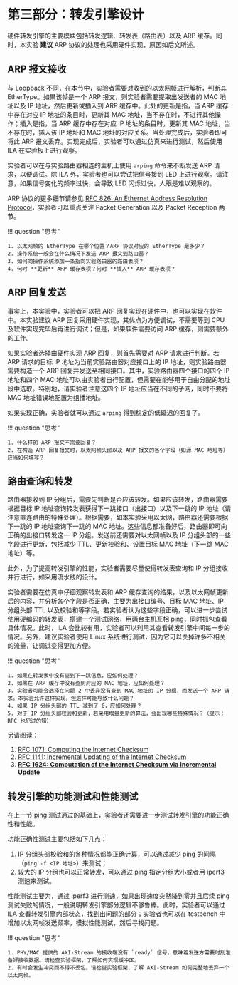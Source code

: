# 第三部分：转发引擎设计

硬件转发引擎的主要模块包括转发逻辑、转发表（路由表）以及 ARP 缓存。同时，本实验 **建议** ARP 协议的处理也采用硬件实现，原因如后文所述。

## ARP 报文接收

与 Loopback 不同，在本节中，实验者需要对收到的以太网帧进行解析，判断其 EtherType。如果该帧是一个 ARP 报文，则实验者需要提取出发送者的 MAC 地址以及 IP 地址，然后更新或插入到 ARP 缓存中。此处的更新是指，当 ARP 缓存中存在对应 IP 地址的条目时，更新其 MAC 地址，当不存在时，不进行其他操作；插入是指，当 ARP 缓存中存在对应 IP 地址的条目时，更新其 MAC 地址，当不存在时，插入该 IP 地址和 MAC 地址的对应关系。当处理完成后，实验者即可将此 ARP 报文丢弃。实现完成后，实验者可以通过仿真来进行测试，然后使用 ILA 在实验板上进行观察。

实验者可以在与实验路由器相连的主机上使用 `arping` 命令来不断发送 ARP 请求，以便调试。除 ILA 外，实验者也可以尝试把信号接到 LED 上进行观察。请注意，如果信号变化的频率过快，会导致 LED 闪烁过快，人眼是难以观察的。

ARP 协议的更多细节请参见 [RFC 826: An Ethernet Address Resolution Protocol](https://tools.ietf.org/html/rfc826)，实验者可以重点关注 Packet Generation 以及 Packet Reception 两节。

!!! question "思考"

    1. 以太网帧的 EtherType 在哪个位置？ARP 协议对应的 EtherType 是多少？
    2. 操作系统一般会在什么情况下发送 ARP 报文到路由器？
    3. 如何向操作系统添加一条指向实验路由器的路由表项？
    4. 何时 **更新** ARP 缓存表项？何时 **插入** ARP 缓存表项？

## ARP 回复发送

事实上，本实验中，实验者可以把 ARP 回复实现在硬件中，也可以实现在软件中。本实验建议 ARP 回复采用硬件实现，其优点为方便调试，不需要等到 CPU 及软件实现完毕后再进行调试；但是，如果软件需要访问 ARP 缓存，则需要额外的工作。

如果实验者选择由硬件实现 ARP 回复，则首先需要对 ARP 请求进行判断。若 ARP 请求的目标 IP 地址为当前实验路由器对应接口上的 IP 地址，则实验路由器需要构造一个 ARP 回复并发送至相同接口。其中，实验路由器四个接口的四个 IP 地址和四个 MAC 地址可以由实验者自行配置，但需要在能够用于自由分配的地址段中选取。特别地，请实验者注意这四个 IP 地址应当在不同的子网，同时不要将 MAC 地址错误地配置为组播地址。

如果实现正确，实验者就可以通过 `arping` 得到稳定的低延迟的回复了。

!!! question "思考"

    1. 什么样的 ARP 报文不需要回复？
    2. 在构造 ARP 回复报文时，以太网帧头部以及 ARP 报文的各个字段（如源 MAC 地址等）应当如何填写？

## 路由查询和转发

路由器接收到 IP 分组后，需要先判断是否应该转发。如果应该转发，路由器需要根据目标 IP 地址查询转发表获得下一跳接口（出接口）以及下一跳的 IP 地址（请注意直连路由的特殊处理）。根据需要，如本实验采用以太网，路由器还需要根据下一跳的 IP 地址查询下一跳的 MAC 地址。这些信息都准备好后，路由器即可向正确的出接口转发这一 IP 分组。发送前还需要对以太网帧以及 IP 分组头部的一些字段进行更新，包括减少 TTL、更新校验和、设置目标 MAC 地址（下一跳 MAC 地址）等。

此外，为了提高转发引擎的性能，实验者需要尽量使得转发表查询和 IP 分组接收并行进行，如采用流水线的设计。

实验者需要在仿真中仔细观察转发表和 ARP 缓存查询的结果，以及以太网帧更新后的内容，并分析各个字段是否正确，主要为出接口编号、目标 MAC 地址、IP 分组头部 TTL 以及校验和等字段。若实验者认为这些字段正确，可以进一步尝试使用硬编码的转发表，搭建一个测试网络，用两台主机互相 ping，同时抓包查看具体情况。此时，ILA 会比较有用，实验者可以利用其查看转发引擎中间每一步的情况。另外，建议实验者使用 Linux 系统进行测试，因为它可以关掉许多不相关的流量，让调试变得更加方便。

!!! question "思考"

    1. 如果在转发表中没有查到下一跳信息，应如何处理？
    2. 如果在 ARP 缓存中没有查到对应的 MAC 地址，应如何处理？
    3. 实验者可能会选择在问题 2 中丢弃没有查到 MAC 地址的 IP 分组，而发送一个 ARP 请求。本实验允许这样实现，但这样可能导致什么问题？
    4. 如果 IP 分组头部的 TTL 减到了 0，应如何处理？
    5. 对于 IP 分组头部校验和更新，若采用增量更新的算法，会出现哪些特殊情况？（提示：RFC 也犯过的错）

另请阅读：

1. [RFC 1071: Computing the Internet Checksum](https://tools.ietf.org/html/rfc1071)
2. [RFC 1141: Incremental Updating of the Internet Checksum](https://tools.ietf.org/html/rfc1141)
3. [**RFC 1624: Computation of the Internet Checksum via Incremental Update**](https://tools.ietf.org/html/rfc1624)

## 转发引擎的功能测试和性能测试

在上一节 ping 测试通过的基础上，实验者还需要进一步测试转发引擎的功能正确性和性能。

功能正确性测试主要包括如下几点：

1. IP 分组头部校验和的各种情况都能正确计算，可以通过减少 ping 的间隔（`ping -f <IP 地址>`）来测试；
2. 较大的 IP 分组也可以正常转发，可以通过 ping 指定分组大小或者用 iperf3 测速来测试。

性能测试主要为，通过 iperf3 进行测速，如果出现速度突然降到零并且后续 ping 测试失败的情况，一般说明转发引擎部分逻辑不够鲁棒。此时，实验者可以通过 ILA 查看转发引擎内部状态，找到出问题的部分；实验者也可以在 testbench 中增加以太网帧发送频率，模拟性能测试，然后寻找问题。

!!! question "思考"

    1. PHY/MAC 提供的 AXI-Stream 的接收端没有 `ready` 信号，意味着发送方需要时刻准备好接收数据。请检查实验框架，了解如何实现缓冲区。
    2. 有时会发生冲突而不得不丢包。请检查实验框架，了解 AXI-Stream 如何完整地丢弃一个以太网帧。


